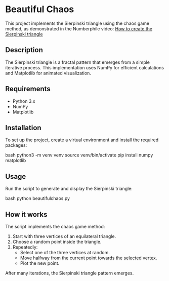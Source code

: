 # Beautiful Chaos

This project implements the Sierpinski triangle using the chaos game method, as demonstrated in the Numberphile video: [How to create the Sierpinski triangle](https://www.youtube.com/watch?v=kbKtFN71Lfs&ab_channel=Numberphile)

## Description

The Sierpinski triangle is a fractal pattern that emerges from a simple iterative process. This implementation uses NumPy for efficient calculations and Matplotlib for animated visualization.

## Requirements

- Python 3.x
- NumPy
- Matplotlib

## Installation

To set up the project, create a virtual environment and install the required packages:


bash
python3 -m venv venv
source venv/bin/activate
pip install numpy matplotlib


## Usage

Run the script to generate and display the Sierpinski triangle:

bash
python beautifulchaos.py


## How it works

The script implements the chaos game method:
1. Start with three vertices of an equilateral triangle.
2. Choose a random point inside the triangle.
3. Repeatedly:
   - Select one of the three vertices at random.
   - Move halfway from the current point towards the selected vertex.
   - Plot the new point.

After many iterations, the Sierpinski triangle pattern emerges.
